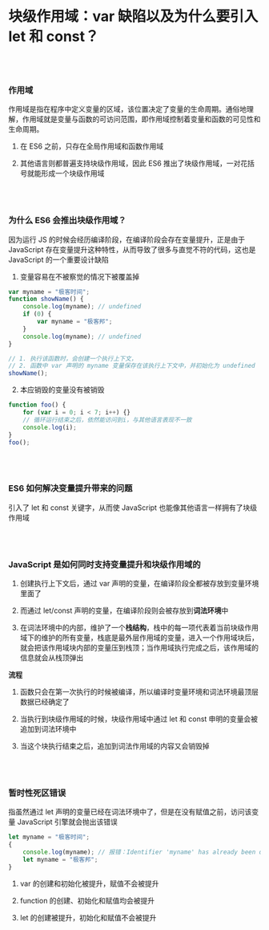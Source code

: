 # 块级作用域：var 缺陷以及为什么要引入 let 和 const？

</br>
</br>

### 作用域

作用域是指在程序中定义变量的区域，该位置决定了变量的生命周期。通俗地理解，作用域就是变量与函数的可访问范围，即作用域控制着变量和函数的可见性和生命周期。

1. 在 ES6 之前，只存在全局作用域和函数作用域

2. 其他语言则都普遍支持块级作用域，因此 ES6 推出了块级作用域，一对花括号就能形成一个块级作用域

</br>
</br>

### 为什么 ES6 会推出块级作用域？

因为运行 JS 的时候会经历编译阶段，在编译阶段会存在变量提升，正是由于 JavaScript 存在变量提升这种特性，从而导致了很多与直觉不符的代码，这也是 JavaScript 的一个重要设计缺陷

1. 变量容易在不被察觉的情况下被覆盖掉

```javascript
var myname = "极客时间";
function showName() {
    console.log(myname); // undefined
    if (0) {
        var myname = "极客邦";
    }
    console.log(myname); // undefined
}

// 1. 执行该函数时，会创建一个执行上下文，
// 2. 函数中 var 声明的 myname 变量保存在该执行上下文中，并初始化为 undefined
showName();
```

2. 本应销毁的变量没有被销毁

```javascript
function foo() {
    for (var i = 0; i < 7; i++) {}
    // 循环运行结束之后，依然能访问到i，与其他语言表现不一致
    console.log(i);
}
foo();
```

</br>
</br>

### ES6 如何解决变量提升带来的问题

引入了 let 和 const 关键字，从而使 JavaScript 也能像其他语言一样拥有了块级作用域

</br>
</br>

### JavaScript 是如何同时支持变量提升和块级作用域的

1. 创建执行上下文后，通过 var 声明的变量，在编译阶段全都被存放到变量环境里面了

2. 而通过 let/const 声明的变量，在编译阶段则会被存放到**词法环境**中

3. 在词法环境中的内部，维护了一个**栈结构**，栈中的每一项代表着当前块级作用域下的维护的所有变量，栈底是最外层作用域的变量，进入一个作用域块后，就会把该作用域块内部的变量压到栈顶；当作用域执行完成之后，该作用域的信息就会从栈顶弹出

**流程**

1. 函数只会在第一次执行的时候被编译，所以编译时变量环境和词法环境最顶层数据已经确定了

2. 当执行到块级作用域的时候，块级作用域中通过 let 和 const 申明的变量会被追加到词法环境中

3. 当这个块执行结束之后，追加到词法作用域的内容又会销毁掉

</br>
</br>

### 暂时性死区错误

指虽然通过 let 声明的变量已经在词法环境中了，但是在没有赋值之前，访问该变量 JavaScript 引擎就会抛出该错误

```javascript
let myname = "极客时间";
{
    console.log(myname); // 报错：Identifier 'myname' has already been declared
    let myname = "极客邦";
}
```

1. var 的创建和初始化被提升，赋值不会被提升

2. function 的创建、初始化和赋值均会被提升

3. let 的创建被提升，初始化和赋值不会被提升

</br>
</br>
